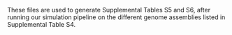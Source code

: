 These files are used to generate Supplemental Tables S5 and S6, after running our simulation pipeline on the different genome assemblies listed in Supplemental Table S4.